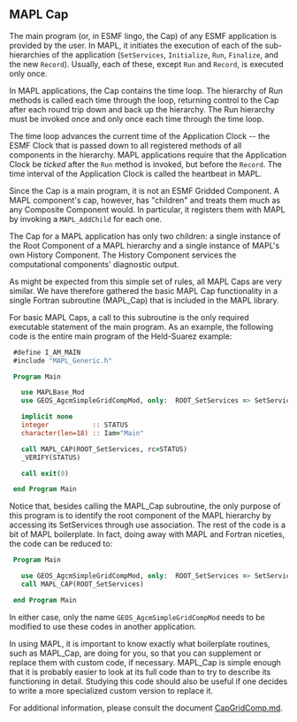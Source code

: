 ## MAPL Cap

The main program (or, in ESMF lingo, the Cap) of any ESMF application is
provided by the user. In MAPL, it initiates the execution of each of the
sub-hierarchies of the application (`SetServices`, `Initialize`, `Run`,
`Finalize`, and the new `Record`).
Usually, each of these, except `Run` and `Record`, is executed only once.

 In MAPL applications, the Cap contains the time loop.
 The hierarchy of Run methods is called each time through the loop,
 returning control to the Cap after each round trip down and back up
 the hierarchy. The Run hierarchy must be invoked once and only once
 each time through the time loop.

 The time loop advances the current time of the Application Clock -- the ESMF
 Clock that is passed down to all registered methods of all components in
 the hierarchy. MAPL applications require that the Application Clock be
 _ticked_ after the `Run` method is invoked, but before the `Record`.
 The time interval of the Application Clock is called the heartbeat in MAPL.

 Since the Cap is a main program, it is not an ESMF Gridded Component.
 A MAPL component's cap, however, has "children" and treats them much
 as any Composite Component would. In particular, it registers them with
 MAPL by invoking a `MAPL_AddChild` for each one.

 The Cap for a MAPL application has only two children: a single instance
 of the Root Component of a MAPL hierarchy and a single instance of MAPL's
 own History Component. The History Component services the computational
 components' diagnostic output.

 As might be expected from this simple set of rules, all MAPL Caps are
 very similar. We have therefore gathered the basic MAPL Cap functionality
 in a single Fortran subroutine (MAPL_Cap) that is included in the
 MAPL library.

 For basic MAPL Caps, a call to this subroutine is the only required
 executable statement of the main program. As an example, the following code
 is the entire main program of the Held-Suarez example:

```fortran
 #define I_AM_MAIN
 #include "MAPL_Generic.h"

 Program Main

   use MAPLBase_Mod
   use GEOS_AgcmSimpleGridCompMod, only:  ROOT_SetServices => SetServices

   implicit none
   integer           :: STATUS
   character(len=18) :: Iam="Main"

   call MAPL_CAP(ROOT_SetServices, rc=STATUS)
   _VERIFY(STATUS)

   call exit(0)

 end Program Main
```

Notice that, besides calling the MAPL_Cap subroutine, the only purpose
of this program is to identify the root component of the MAPL hierarchy
by accessing its SetServices through use association. The rest of the code
is a bit of MAPL boilerplate. In fact, doing away with MAPL and Fortran
niceties, the code can be reduced to:

```fortran
 Program Main

   use GEOS_AgcmSimpleGridCompMod, only:  ROOT_SetServices => SetServices
   call MAPL_CAP(ROOT_SetServices)

 end Program Main
```

In either case, only the name `GEOS_AgcmSimpleGridCompMod` needs to be
modified to use these codes in another application.

In using MAPL, it is important to know exactly what boilerplate routines,
such as MAPL_Cap, are doing for you, so that you can supplement or replace
them with custom code, if necessary. MAPL_Cap is simple enough that it is
probably easier to look at its full code than to try to describe its
functioning in detail. Studying this code should also be useful if one
decides to write a more specialized custom version to replace it.

For additional information, please consult the document
[CapGridComp.md](../../../gridcomps/Cap/CapGridComp.md).
